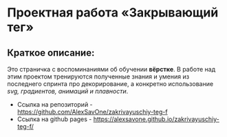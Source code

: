 # Проектная работа «Закрывающий тег»<br>
## Краткое описание:
Это страничка с воспоминаниями об обучении **вёрстке**. В работе над этим проектом тренируются полученные знания и умения из последнего спринта про декорирование, а конкретно использование *svg, градиентов, анимаций и плавности*.<br>
+ Ссылка на репозиторий - https://github.com/AlexSavOne/zakrivayuschiy-teg-f<br>
+ Ссылка на github pages - https://alexsavone.github.io/zakrivayuschiy-teg-f/
